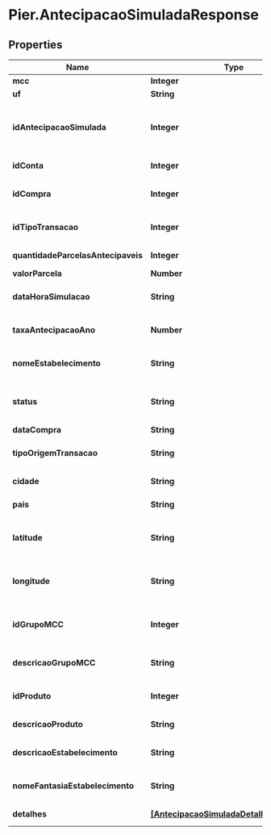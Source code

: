 # Pier.AntecipacaoSimuladaResponse

## Properties
Name | Type | Description | Notes
------------ | ------------- | ------------- | -------------
**mcc** | **Integer** |  | [optional] 
**uf** | **String** |  | [optional] 
**idAntecipacaoSimulada** | **Integer** | C\u00F3digo identificador da simula\u00E7\u00E3o de antecipa\u00E7\u00E3o. | [optional] 
**idConta** | **Integer** | C\u00F3digo identificador da conta. | [optional] 
**idCompra** | **Integer** | C\u00F3digo identificador do evento compra. | [optional] 
**idTipoTransacao** | **Integer** | C\u00F3digo identificador do tipo do evento compra. | [optional] 
**quantidadeParcelasAntecipaveis** | **Integer** | Quantidade de parcelas antecip\u00E1veis. | [optional] 
**valorParcela** | **Number** | Valor da parcela. | [optional] 
**dataHoraSimulacao** | **String** | Data e hora em que a simula\u00E7\u00E3o foi feita. | [optional] 
**taxaAntecipacaoAno** | **Number** | Taxa de antecipa\u00E7\u00E3o aplicada (ao ano). | [optional] 
**nomeEstabelecimento** | **String** | Estabelecimento onde foi realizada a transa\u00E7\u00E3o | [optional] 
**status** | **String** | Descri\u00E7\u00E3o do status da autoriza\u00E7\u00E3o da compra. | [optional] 
**dataCompra** | **String** | Data da compra. | [optional] 
**tipoOrigemTransacao** | **String** | Tipo de transa\u00E7\u00E3o da compra. | [optional] 
**cidade** | **String** | Cidade onde a compra foi realizada. | [optional] 
**pais** | **String** | Pa\u00EDs onde a compra foi realizada. | [optional] 
**latitude** | **String** | Coordenada latitudinal da localiza\u00E7\u00E3o da compra. | [optional] 
**longitude** | **String** | Coordenada longitudinal da localiza\u00E7\u00E3o da compra. | [optional] 
**idGrupoMCC** | **Integer** | C\u00F3digo de Identifica\u00E7\u00E3o do Grupo MCC da compra. | [optional] 
**descricaoGrupoMCC** | **String** | Descri\u00E7\u00E3o do Grupo MCC da compra. | [optional] 
**idProduto** | **Integer** | C\u00F3digo de Identifica\u00E7\u00E3o do produto da compra. | [optional] 
**descricaoProduto** | **String** | Descri\u00E7\u00E3o do produto da compra. | [optional] 
**descricaoEstabelecimento** | **String** | Descri\u00E7\u00E3o do estabelecimento da compra. | [optional] 
**nomeFantasiaEstabelecimento** | **String** | Nome fantasia do estabelecimento da compra. | [optional] 
**detalhes** | [**[AntecipacaoSimuladaDetalhesResponse]**](AntecipacaoSimuladaDetalhesResponse.md) | Detalhes da simula\u00E7\u00E3o. | [optional] 


